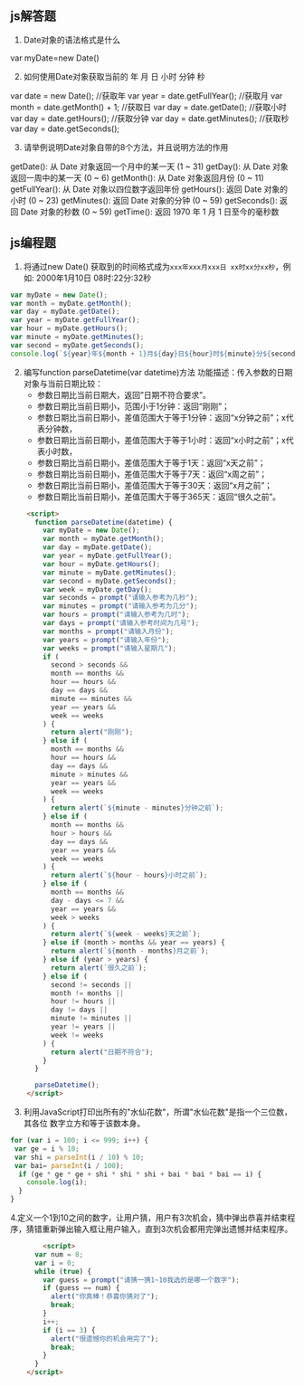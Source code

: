 ## js解答题

1. Date对象的语法格式是什么

var myDate=new Date()

2. 如何使用Date对象获取当前的 年 月 日  小时 分钟 秒

var date = new Date();
//获取年
var year = date.getFullYear();
//获取月
var month = date.getMonth() + 1; 
//获取日
var day = date.getDate();
//获取小时
var day = date.getHours();
//获取分钟
var day = date.getMinutes();
//获取秒
var day = date.getSeconds();

3. 请举例说明Date对象自带的8个方法，并且说明方法的作用

getDate(): 从 Date 对象返回一个月中的某一天 (1 ~ 31)
getDay(): 从 Date 对象返回一周中的某一天 (0 ~ 6) 
getMonth(): 从 Date 对象返回月份 (0 ~ 11) 
getFullYear(): 从 Date 对象以四位数字返回年份 
getHours(): 返回 Date 对象的小时 (0 ~ 23)
getMinutes(): 返回 Date 对象的分钟 (0 ~ 59)
getSeconds(): 返回 Date 对象的秒数 (0 ~ 59) 
getTime(): 返回 1970 年 1 月 1 日至今的毫秒数

## js编程题

1. 将通过new Date() 获取到的时间格式成为`xxx年xxx月xxx日 xx时xx分xx秒`，例如: 2000年1月10日  08时:22分:32秒
```js
var myDate = new Date();
var month = myDate.getMonth();
var day = myDate.getDate();
var year = myDate.getFullYear();
var hour = myDate.getHours();
var minute = myDate.getMinutes();
var second = myDate.getSeconds();
console.log(`${year}年${month + 1}月${day}日${hour}时${minute}分${second}秒`);
```

2. 编写function parseDatetime(var datetime)方法
   功能描述：传入参数的日期对象与当前日期比较：
    - 参数日期比当前日期大，返回”日期不符合要求”。
    - 参数日期比当前日期小，范围小于1分钟：返回“刚刚”；
    - 参数日期比当前日期小，差值范围大于等于1分钟：返回“x分钟之前”；x代表分钟数，
    - 参数日期比当前日期小，差值范围大于等于1小时：返回“x小时之前”；x代表小时数，
    - 参数日期比当前日期小，差值范围大于等于1天：返回“x天之前”；
    - 参数日期比当前日期小，差值范围大于等于7天：返回“x周之前”；
    - 参数日期比当前日期小，差值范围大于等于30天：返回“x月之前”；
    - 参数日期比当前日期小，差值范围大于等于365天：返回“很久之前”。

```html
    <script>
      function parseDatetime(datetime) {
        var myDate = new Date();
        var month = myDate.getMonth();
        var day = myDate.getDate();
        var year = myDate.getFullYear();
        var hour = myDate.getHours();
        var minute = myDate.getMinutes();
        var second = myDate.getSeconds();
        var week = myDate.getDay();
        var seconds = prompt("请输入参考为几秒");
        var minutes = prompt("请输入参考为几分");
        var hours = prompt("请输入参考为几时");
        var days = prompt("请输入参考时间为几号");
        var months = prompt("请输入月份");
        var years = prompt("请输入年份");
        var weeks = prompt("请输入星期几");
        if (
          second > seconds &&
          month == months &&
          hour == hours &&
          day == days &&
          minute == minutes &&
          year == years &&
          week == weeks
        ) {
          return alert("刚刚");
        } else if (
          month == months &&
          hour == hours &&
          day == days &&
          minute > minutes &&
          year == years &&
          week == weeks
        ) {
          return alert(`${minute - minutes}分钟之前`);
        } else if (
          month == months &&
          hour > hours &&
          day == days &&
          year == years &&
          week == weeks
        ) {
          return alert(`${hour - hours}小时之前`);
        } else if (
          month == months &&
          day - days <= 7 &&
          year == years &&
          week > weeks
        ) {
          return alert(`${week - weeks}天之前`);
        } else if (month > months && year == years) {
          return alert(`${month - months}月之前`);
        } else if (year > years) {
          return alert(`很久之前`);
        } else if (
          second != seconds ||
          month != months ||
          hour != hours ||
          day != days ||
          minute != minutes ||
          year != years ||
          week != weeks
        ) {
          return alert("日期不符合");
        }
      }

      parseDatetime();
    </script>
```


3. 利用JavaScript打印出所有的"水仙花数"，所谓"水仙花数"是指一个三位数，其各位 数字立方和等于该数本身。
```js
for (var i = 100; i <= 999; i++) {
 var ge = i % 10;
 var shi = parseInt(i / 10) % 10;
 var bai= parseInt(i / 100);
  if (ge * ge * ge + shi * shi * shi + bai * bai * bai == i) {
    console.log(i);
  }
}
 ```

4.定义一个1到10之间的数字，让用户猜，用户有3次机会，猜中弹出恭喜并结束程序，猜错重新弹出输入框让用户输入，直到3次机会都用完弹出遗憾并结束程序。

```html
        <script>
      var num = 8;
      var i = 0;
      while (true) {
        var guess = prompt("请猜一猜1~10我选的是哪一个数字");
        if (guess == num) {
          alert("你真棒！恭喜你猜对了");
          break;
        }
        i++;
        if (i == 3) {
          alert("很遗憾你的机会用完了");
          break;
        }
      }
    </script>
```